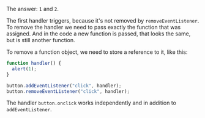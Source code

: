 The answer: `1` and `2`.

The first handler triggers, because it's not removed by `removeEventListener`. To remove the handler we need to pass exactly the function that was assigned. And in the code a new function is passed, that looks the same, but is still another function.

To remove a function object, we need to store a reference to it, like this:

```js
function handler() {
  alert(1);
}

button.addEventListener("click", handler);
button.removeEventListener("click", handler);
```

The handler `button.onclick` works independently and in addition to `addEventListener`.
